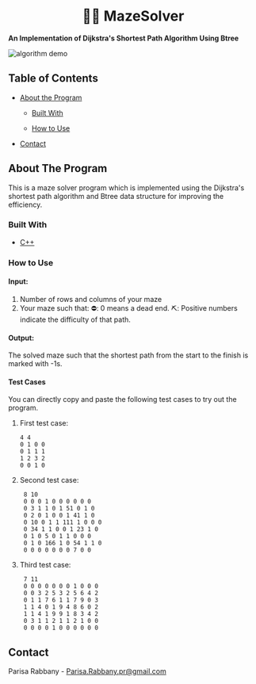 # <center> 🌽🏃 MazeSolver </center>
**An Implementation of Dijkstra's Shortest Path Algorithm Using Btree**

  
![algorithm demo](Btree-Dijkstra.gif)

##  Table of Contents


* [About the Program](#about-the-program)

	* [Built With](#built-with)

	* [How to Use](#how_to_use)

* [Contact](#contact)

  

<!-- ABOUT THE Program -->

##  About The Program

This is a maze solver program which is implemented using the Dijkstra's shortest path algorithm and Btree data structure for improving the efficiency.

###  Built With

* [C++](https://www.cplusplus.com/)



###  How to Use

#### Input:

 1. Number of rows and columns of your maze
 2. Your maze such that:
			⛔:  0 means a dead end.
			⛏️: Positive numbers indicate the difficulty of that path.

#### Output:

The solved maze such that the shortest path from the start to the finish is marked with -1s.

  
####  Test Cases

  You can directly copy and paste the following test cases to try out the program. 

 1. First test case:
 
	    4 4
		0 1 0 0
		0 1 1 1
		1 2 3 2
		0 0 1 0
		
2. Second test case:
		
		8 10
        0 0 0 1 0 0 0 0 0 0
	    0 3 1 1 0 1 51 0 1 0
	    0 2 0 1 0 0 1 41 1 0
	    0 10 0 1 1 111 1 0 0 0
	    0 34 1 1 0 0 1 23 1 0
	    0 1 0 5 0 1 1 0 0 0
	    0 1 0 166 1 0 54 1 1 0
	    0 0 0 0 0 0 0 7 0 0
  
4. Third test case:

	    7 11
		0 0 0 0 0 0 0 1 0 0 0
		0 0 3 2 5 3 2 5 6 4 2
		0 1 1 7 6 1 1 7 9 0 3
		1 1 4 0 1 9 4 8 6 0 2
		1 1 4 1 9 9 1 8 3 4 2
		0 3 1 1 2 1 1 2 1 0 0
		0 0 0 0 1 0 0 0 0 0 0

<!-- CONTACT -->

##  Contact

Parisa Rabbany - Parisa.Rabbany.pr@gmail.com
